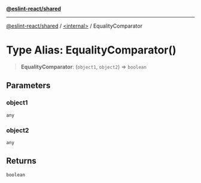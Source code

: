 [**@eslint-react/shared**](../../README.md)

***

[@eslint-react/shared](../../README.md) / [\<internal\>](../README.md) / EqualityComparator

# Type Alias: EqualityComparator()

> **EqualityComparator**: (`object1`, `object2`) => `boolean`

## Parameters

### object1

`any`

### object2

`any`

## Returns

`boolean`
